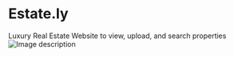 # Estate.ly
Luxury Real Estate Website to view, upload, and search properties 
![Image description](https://imgur.com/bmXzYPZ)
